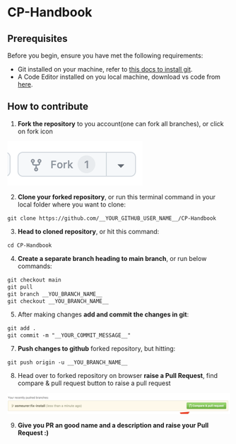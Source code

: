 # CP-Handbook

## Prerequisites
Before you begin, ensure you have met the following requirements:
- Git installed on your machine, refer to [this docs to install git](https://kinsta.com/knowledgebase/install-git/).
- A Code Editor installed on you local machine, download vs code from [here](https://code.visualstudio.com/download).

## How to contribute
1. **Fork the repository** to you account(one can fork all branches), or click on fork icon

![Github Fork Icon](./assets/images/fork.png)

2. **Clone your forked repository**, or run this terminal command in your local folder where you want to clone:
```shell
git clone https://github.com/__YOUR_GITHUB_USER_NAME__/CP-Handbook
```

3. **Head to cloned repository**, or hit this command:
```shell
cd CP-Handbook
```

4. **Create a separate branch heading to main branch**, or run below commands:
```shell
git checkout main
git pull
git branch __YOU_BRANCH_NAME__
git checkout __YOU_BRANCH_NAME__
```

5. After making changes **add and commit the changes in git**:
```shell
git add .
git commit -m "__YOUR_COMMIT_MESSAGE__"
```

7. **Push changes to github** forked repository, but hitting:
```shell
git push origin -u __YOU_BRANCH_NAME__
```

8. Head over to forked repository on browser **raise a Pull Request**, find compare & pull request button to raise a pull request 

![Github PR Popup](./assets/images/github_pull_request.png)

9. **Give you PR an good name and a description and raise your Pull Request :)**
